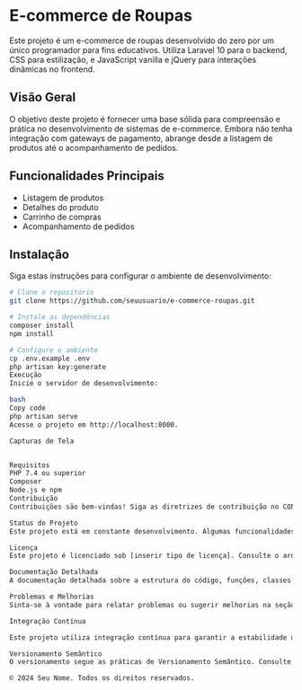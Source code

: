 # E-commerce de Roupas

Este projeto é um e-commerce de roupas desenvolvido do zero por um único programador para fins educativos. Utiliza Laravel 10 para o backend, CSS para estilização, e JavaScript vanilla e jQuery para interações dinâmicas no frontend.

## Visão Geral

O objetivo deste projeto é fornecer uma base sólida para compreensão e prática no desenvolvimento de sistemas de e-commerce. Embora não tenha integração com gateways de pagamento, abrange desde a listagem de produtos até o acompanhamento de pedidos.

## Funcionalidades Principais

- Listagem de produtos
- Detalhes do produto
- Carrinho de compras
- Acompanhamento de pedidos

## Instalação

Siga estas instruções para configurar o ambiente de desenvolvimento:

```bash
# Clone o repositório
git clone https://github.com/seuusuario/e-commerce-roupas.git

# Instale as dependências
composer install
npm install

# Configure o ambiente
cp .env.example .env
php artisan key:generate
Execução
Inicie o servidor de desenvolvimento:

bash
Copy code
php artisan serve
Acesse o projeto em http://localhost:8000.

Capturas de Tela


Requisitos
PHP 7.4 ou superior
Composer
Node.js e npm
Contribuição
Contribuições são bem-vindas! Siga as diretrizes de contribuição no CONTRIBUTING.md.

Status do Projeto
Este projeto está em constante desenvolvimento. Algumas funcionalidades, como ações em gateways de pagamento, estão em progresso. Acompanhe as atualizações para obter as últimas informações.

Licença
Este projeto é licenciado sob [inserir tipo de licença]. Consulte o arquivo LICENSE.md para obter mais detalhes.

Documentação Detalhada
A documentação detalhada sobre a estrutura do código, funções, classes e métodos está disponível na pasta docs.

Problemas e Melhorias
Sinta-se à vontade para relatar problemas ou sugerir melhorias na seção de Issues.

Integração Contínua

Este projeto utiliza integração contínua para garantir a estabilidade do código.

Versionamento Semântico
O versionamento segue as práticas de Versionamento Semântico. Consulte o arquivo CHANGELOG.md para obter detalhes sobre as versões.

© 2024 Seu Nome. Todos os direitos reservados.
